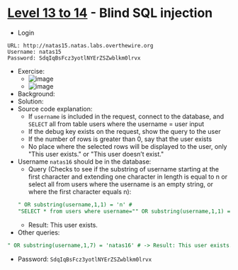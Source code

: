 # [Level 13 to 14](https://overthewire.org/wargames/natas/natas15.html) - Blind SQL injection

- Login
```
URL: http://natas15.natas.labs.overthewire.org
Username: natas15
Password: SdqIqBsFcz3yotlNYErZSZwblkm0lrvx
```
- Exercise:
  - ![image](https://github.com/user-attachments/assets/66c6e3ef-7bfe-4389-becb-f9b7b12795e1)
  - ![image](https://github.com/user-attachments/assets/c6d3b98e-6be5-4d95-8d00-fdca542cbc96) 
- Background:
- Solution:
 - Source code explanation:
   - If `username` is included in the request, connect to the database, and `SELECT` all from table users where the username = user input
   - If the debug key exists on the request, show the query to the user
   - If the number of rows is greater than 0, say that the user exists
   - No place where the selected rows will be displayed to the user, only "This user exists." or "This user doesn’t exist."
 - Username `natas16` should be in the database:
   - Query (Checks to see if the substring of username starting at the first character and extending one character in length is equal to n or select all from users where the username is an empty string, or where the first character equals n):
    ```sql
    " OR substring(username,1,1) = 'n' #
    "SELECT * from users where username="" OR substring(username,1,1) = 'n' #
    ```
    - Result: This user exists.
  - Other queries:
  ```sql
  " OR substring(username,1,7) = 'natas16' # -> Result: This user exists.
  ```
- Password: `SdqIqBsFcz3yotlNYErZSZwblkm0lrvx`
